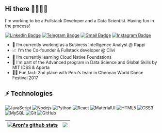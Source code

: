 ## Hi there 👋🧑🏻‍💻

I'm working to be a Fullstack Developer and a Data Scientist. Having fun in the process!

[![Linkedin Badge](https://img.shields.io/badge/-paolo.rossi-blue?style=flat-square&logo=Linkedin&logoColor=white&link=https://www.linkedin.com/in/paolo-rossi-gonzales/)](https://www.linkedin.com/in/paolo-rossi-gonzales/)
[![Telegram Badge](https://img.shields.io/badge/-@PaoloRossiG-0088CC?style=flat&logo=Telegram&logoColor=white)](https://t.me/PaoloRossiG "Contact on Telegram")
[![Gmail Badge](https://img.shields.io/badge/-paolo.rossi@pucp.edu.pe-c14438?style=flat-square&logo=Gmail&logoColor=white&link=mailto:paolo.rossi@pucp.edu.pe)](mailto:kanna6501@gmail.com)
[![Instagram Badge](https://img.shields.io/badge/-paolo.rossig-purple?style=flat-square&logo=instagram&logoColor=white&link=https://instagram.com/paolo.rossig/)](https://instagram.com/paolo.rossig)

- 🏢  I’m currently working as a Business Intelligence Analyst @ Rappi
- 📈  I'm the Co-founder & Fullstack developer @ Clivi
- 🌱  I’m currently learning Cloud Native Foundations
- 🔢  I'm part of the Advanced program in Data Science and Global Skills by MIT IDSS & Aporta
- 🕺🏻  Fun fact: 2nd place with Peru's team in Cheonan World Dance Festival 2017

## ⚡ Technologies

![JavaScript](https://img.shields.io/badge/-JavaScript-black?style=flat-square&logo=javascript)
![Nodejs](https://img.shields.io/badge/-Nodejs-black?style=flat-square&logo=Node.js)
![Python](https://img.shields.io/badge/-Python-black?style=flat-square&logo=Python)
![React](https://img.shields.io/badge/-React-black?style=flat-square&logo=react)
![MaterialUI](https://img.shields.io/badge/-MatrialUI-0081CB?style=plastic&logo=material-UI)
![HTML5](https://img.shields.io/badge/-HTML5-E34F26?style=flat-square&logo=html5&logoColor=white)
![CSS3](https://img.shields.io/badge/-CSS3-1572B6?style=flat-square&logo=css3)
![MySQL](https://img.shields.io/badge/-MySQL-black?style=flat-square&logo=mysql)
![Git](https://img.shields.io/badge/-Git-black?style=flat-square&logo=git)
![GitHub](https://img.shields.io/badge/-GitHub-181717?style=flat-square&logo=github)

<table>
    <thead>
        <tr>
            <th>
                <a href="https://github.com/anuraghazra/github-readme-stats">
                    <img align="center" alt="Aron's github stats" src="https://github-readme-stats.vercel.app/api?username=paolorossig&amp;show_icons=true&amp;include_all_commits=true&amp;theme=dark&amp;hide_border=true" style="max-width: 100%;">
                </a>
            </th>
            <th>
                <a href="https://github.com/anuraghazra/github-readme-stats">
                    <img align="center" src="https://github-readme-stats.vercel.app/api/top-langs/?username=paolorossig&amp;layout=compact&amp;theme=dark&amp;hide_border=true" style="max-width: 100%;">
                </a>
            </th>
        </tr>
    </thead>
</table>
